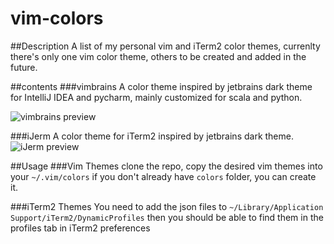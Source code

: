 # vim-colors

##Description
A list of my personal vim and iTerm2 color themes, currenlty there's only one vim color theme, others to be created and added in the future.

##contents
###vimbrains
A color theme inspired by jetbrains dark theme for IntelliJ IDEA and pycharm, mainly customized for scala and python. 

![vimbrains preview](https://raw.githubusercontent.com/sherifkandeel/vim-colors/master/screenshots/vimbrains.png)

###iJerm
A color theme for iTerm2 inspired by jetbrains dark theme.
![iJerm preview](https://raw.githubusercontent.com/sherifkandeel/vim-colors/master/screenshots/iJerm.png)


##Usage
###Vim Themes
clone the repo, copy the desired vim themes into your `~/.vim/colors` if you don't already have `colors` folder, you can create it. 


###iTerm2 Themes
You need to add the json files to `~/Library/Application Support/iTerm2/DynamicProfiles` then you should be able to find
them in the profiles tab in iTerm2 preferences
